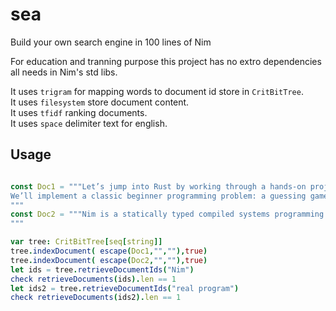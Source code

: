 # sea  

Build your own search engine in 100 lines of Nim

For education and tranning purpose this project has no extro dependencies all needs in Nim's std libs.  

It uses `trigram` for mapping words to document id store in `CritBitTree`.  
It uses `filesystem` store document content.  
It uses `tfidf` ranking documents.  
It uses `space` delimiter text for english.  

## Usage  

``` nim

const Doc1 = """Let’s jump into Rust by working through a hands-on project together! This chapter introduces you to a few common Rust concepts by showing you how to use them in a real program. You’ll learn about let, match, methods, associated functions, using external crates, and more! The following chapters will explore these ideas in more detail. In this chapter, you’ll practice the fundamentals.
We’ll implement a classic beginner programming problem: a guessing game. Here’s how it works: the program will generate a random integer between 1 and 100. It will then prompt the player to enter a guess. After a guess is entered, the program will indicate whether the guess is too low or too high. If the guess is correct, the game will print a congratulatory message and exit.
"""
const Doc2 = """Nim is a statically typed compiled systems programming language. It combines successful concepts from mature languages like Python, Ada and Modula.
"""

var tree: CritBitTree[seq[string]]
tree.indexDocument( escape(Doc1,"",""),true)
tree.indexDocument( escape(Doc2,"",""),true)
let ids = tree.retrieveDocumentIds("Nim")
check retrieveDocuments(ids).len == 1
let ids2 = tree.retrieveDocumentIds("real program")
check retrieveDocuments(ids2).len == 1

  ```